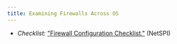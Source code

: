 ```yaml
---
title: Examining Firewalls Across OS
---
```


  * *Checklist:* ["Firewall Configuration Checklist."](https://www.netspi.com/Portals/0/docs/Blog_Documents/EH_Firewalls/Firewall_Audit_Checklist_Short_v1.pdf) (NetSPI)


